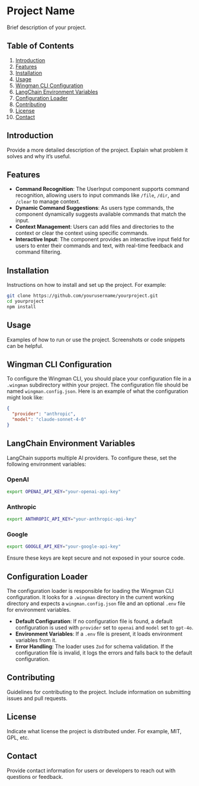 # Project Name

Brief description of your project.

## Table of Contents
1. [Introduction](#introduction)
2. [Features](#features)
3. [Installation](#installation)
4. [Usage](#usage)
5. [Wingman CLI Configuration](#wingman-cli-configuration)
6. [LangChain Environment Variables](#langchain-environment-variables)
7. [Configuration Loader](#configuration-loader)
8. [Contributing](#contributing)
9. [License](#license)
10. [Contact](#contact)

## Introduction
Provide a more detailed description of the project. Explain what problem it solves and why it’s useful.

## Features
- **Command Recognition**: The UserInput component supports command recognition, allowing users to input commands like `/file`, `/dir`, and `/clear` to manage context.
- **Dynamic Command Suggestions**: As users type commands, the component dynamically suggests available commands that match the input.
- **Context Management**: Users can add files and directories to the context or clear the context using specific commands.
- **Interactive Input**: The component provides an interactive input field for users to enter their commands and text, with real-time feedback and command filtering.

## Installation
Instructions on how to install and set up the project. For example:

```bash
git clone https://github.com/yourusername/yourproject.git
cd yourproject
npm install
```

## Usage
Examples of how to run or use the project. Screenshots or code snippets can be helpful.

## Wingman CLI Configuration
To configure the Wingman CLI, you should place your configuration file in a `.wingman` subdirectory within your project. The configuration file should be named `wingman.config.json`. Here is an example of what the configuration might look like:

```json
{
  "provider": "anthropic",
  "model": "claude-sonnet-4-0"
}
```

## LangChain Environment Variables
LangChain supports multiple AI providers. To configure these, set the following environment variables:

### OpenAI
```bash
export OPENAI_API_KEY="your-openai-api-key"
```

### Anthropic
```bash
export ANTHROPIC_API_KEY="your-anthropic-api-key"
```

### Google
```bash
export GOOGLE_API_KEY="your-google-api-key"
```

Ensure these keys are kept secure and not exposed in your source code.

## Configuration Loader
The configuration loader is responsible for loading the Wingman CLI configuration. It looks for a `.wingman` directory in the current working directory and expects a `wingman.config.json` file and an optional `.env` file for environment variables.

- **Default Configuration**: If no configuration file is found, a default configuration is used with `provider` set to `openai` and `model` set to `gpt-4o`.
- **Environment Variables**: If a `.env` file is present, it loads environment variables from it.
- **Error Handling**: The loader uses `Zod` for schema validation. If the configuration file is invalid, it logs the errors and falls back to the default configuration.

## Contributing
Guidelines for contributing to the project. Include information on submitting issues and pull requests.

## License
Indicate what license the project is distributed under. For example, MIT, GPL, etc.

## Contact
Provide contact information for users or developers to reach out with questions or feedback.

